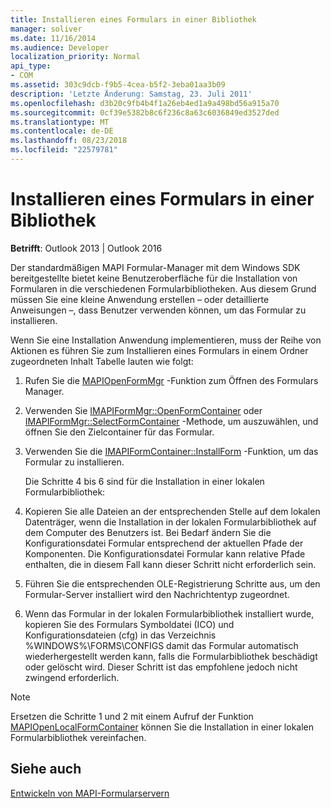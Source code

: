 ```yaml
---
title: Installieren eines Formulars in einer Bibliothek
manager: soliver
ms.date: 11/16/2014
ms.audience: Developer
localization_priority: Normal
api_type:
- COM
ms.assetid: 303c9dcb-f9b5-4cea-b5f2-3eba01aa3b09
description: 'Letzte Änderung: Samstag, 23. Juli 2011'
ms.openlocfilehash: d3b20c9fb4b4f1a26eb4ed1a9a498bd56a915a70
ms.sourcegitcommit: 0cf39e5382b8c6f236c8a63c6036849ed3527ded
ms.translationtype: MT
ms.contentlocale: de-DE
ms.lasthandoff: 08/23/2018
ms.locfileid: "22579781"
---
```

# <a name="installing-a-form-into-a-library"></a>Installieren eines Formulars in einer Bibliothek

  
  
**Betrifft**: Outlook 2013 | Outlook 2016 
  
Der standardmäßigen MAPI Formular-Manager mit dem Windows SDK bereitgestellte bietet keine Benutzeroberfläche für die Installation von Formularen in die verschiedenen Formularbibliotheken. Aus diesem Grund müssen Sie eine kleine Anwendung erstellen – oder detaillierte Anweisungen –, dass Benutzer verwenden können, um das Formular zu installieren.
  
Wenn Sie eine Installation Anwendung implementieren, muss der Reihe von Aktionen es führen Sie zum Installieren eines Formulars in einem Ordner zugeordneten Inhalt Tabelle lauten wie folgt:
  
1. Rufen Sie die [MAPIOpenFormMgr](mapiopenformmgr.md) -Funktion zum Öffnen des Formulars Manager. 
    
2. Verwenden Sie [IMAPIFormMgr::OpenFormContainer](imapiformmgr-openformcontainer.md) oder [IMAPIFormMgr::SelectFormContainer](imapiformmgr-selectformcontainer.md) -Methode, um auszuwählen, und öffnen Sie den Zielcontainer für das Formular. 
    
3. Verwenden Sie die [IMAPIFormContainer::InstallForm](imapiformcontainer-installform.md) -Funktion, um das Formular zu installieren. 
    
    Die Schritte 4 bis 6 sind für die Installation in einer lokalen Formularbibliothek:
    
4. Kopieren Sie alle Dateien an der entsprechenden Stelle auf dem lokalen Datenträger, wenn die Installation in der lokalen Formularbibliothek auf dem Computer des Benutzers ist. Bei Bedarf ändern Sie die Konfigurationsdatei Formular entsprechend der aktuellen Pfade der Komponenten. Die Konfigurationsdatei Formular kann relative Pfade enthalten, die in diesem Fall kann dieser Schritt nicht erforderlich sein.
    
5. Führen Sie die entsprechenden OLE-Registrierung Schritte aus, um den Formular-Server installiert wird den Nachrichtentyp zugeordnet.
    
6. Wenn das Formular in der lokalen Formularbibliothek installiert wurde, kopieren Sie des Formulars Symboldatei (ICO) und Konfigurationsdateien (cfg) in das Verzeichnis %WINDOWS%\FORMS\CONFIGS damit das Formular automatisch wiederhergestellt werden kann, falls die Formularbibliothek beschädigt oder gelöscht wird. Dieser Schritt ist das empfohlene jedoch nicht zwingend erforderlich.
    
> [!NOTE]
> Ersetzen die Schritte 1 und 2 mit einem Aufruf der Funktion [MAPIOpenLocalFormContainer](mapiopenlocalformcontainer.md) können Sie die Installation in einer lokalen Formularbibliothek vereinfachen. 
  
## <a name="see-also"></a>Siehe auch



[Entwickeln von MAPI-Formularservern](developing-mapi-form-servers.md)

